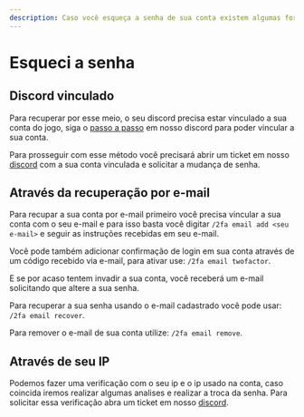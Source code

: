 ```yaml
---
description: Caso você esqueça a senha de sua conta existem algumas formas de recupera-la.
---
```


# Esqueci a senha

## Discord vinculado

Para recuperar por esse meio, o seu discord precisa estar vinculado a sua conta do jogo, siga o [passo a passo](https://discord.com/channels/793269891557490688/932722581222600794) em nosso discord para poder vincular a sua conta.

Para prosseguir com esse método você precisará abrir um ticket em nosso [discord](https://discord.gg/rederevo) com a sua conta vinculada e solicitar a mudança de senha.

## Através da recuperação por e-mail

Para recupar a sua conta por e-mail primeiro você precisa vincular a sua conta com o seu e-mail e para isso basta você digitar `/2fa email add <seu e-mail>` e seguir as instruções recebidas em seu e-mail.&#x20;

Você pode também adicionar confirmação de login em sua conta através de um código recebido via e-mail, para ativar use: `/2fa email twofactor`.

E se por acaso tentem invadir a sua conta, você receberá um e-mail solicitando que altere a sua senha.&#x20;

Para recuperar a sua senha usando o e-mail cadastrado você pode usar: `/2fa email recover`.

Para remover o e-mail de sua conta utilize: `/2fa email remove`.

## Através de seu IP

Podemos fazer uma verificação com o seu ip e o ip usado na conta, caso coincida iremos realizar algumas analises e realizar a troca da senha. Para solicitar essa verificação abra um ticket em nosso [discord](https://discord.gg/rederevo).
